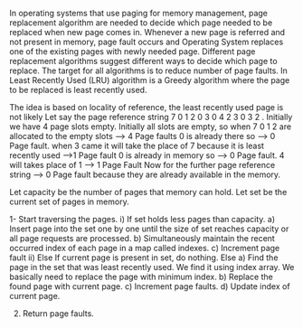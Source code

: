 In operating systems that use paging for memory management, page replacement algorithm are needed to decide which page needed to be replaced when new page comes in. Whenever a new page is referred and not present in memory, page fault occurs and Operating System replaces one of the existing pages with newly needed page. Different page replacement algorithms suggest different ways to decide which page to replace. The target for all algorithms is to reduce number of page faults.
In Least Recently Used (LRU) algorithm is a Greedy algorithm where the page to be replaced is least recently used.



The idea is based on locality of reference, the least recently used page is not likely 
Let say the page reference string 7 0 1 2 0 3 0 4 2 3 0 3 2 . Initially we have 4 page slots empty. 
Initially all slots are empty, so when 7 0 1 2 are allocated to the empty slots —> 4 Page faults 
0 is already there so —> 0 Page fault. 
when 3 came it will take the place of 7 because it is least recently used —>1 Page fault 
0 is already in memory so —> 0 Page fault. 
4 will takes place of 1 —> 1 Page Fault 
Now for the further page reference string —> 0 Page fault because they are already available in the memory.





Let capacity be the number of pages that
memory can hold.  Let set be the current
set of pages in memory.

1- Start traversing the pages.
 i) If set holds less pages than capacity.
   a) Insert page into the set one by one until 
      the size  of set reaches capacity or all
      page requests are processed.
   b) Simultaneously maintain the recent occurred
      index of each page in a map called indexes.
   c) Increment page fault
 ii) Else 
   If current page is present in set, do nothing.
   Else 
     a) Find the page in the set that was least 
     recently used. We find it using index array.
     We basically need to replace the page with
     minimum index.
     b) Replace the found page with current page.
     c) Increment page faults.
     d) Update index of current page.

2. Return page faults.
